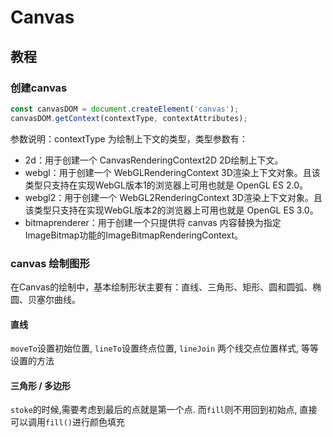 # Canvas

## 教程

### 创建canvas

```js
const canvasDOM = document.createElement('canvas');
canvasDOM.getContext(contextType, contextAttributes);
```

参数说明：contextType 为绘制上下文的类型，类型参数有：

* 2d：用于创建一个 CanvasRenderingContext2D 2D绘制上下文。
* webgl：用于创建一个 WebGLRenderingContext 3D渲染上下文对象。且该类型只支持在实现WebGL版本1的浏览器上可用也就是 OpenGL ES 2.0。
* webgl2：用于创建一个 WebGL2RenderingContext 3D渲染上下文对象。且该类型只支持在实现WebGL版本2的浏览器上可用也就是 OpenGL ES 3.0。
* bitmaprenderer：用于创建一个只提供将 canvas 内容替换为指定ImageBitmap功能的ImageBitmapRenderingContext。

### canvas 绘制图形

在Canvas的绘制中，基本绘制形状主要有：直线、三角形、矩形、圆和圆弧、椭圆、贝塞尔曲线。

#### 直线

`moveTo`设置初始位置, `lineTo`设置终点位置, `lineJoin` 两个线交点位置样式, 等等设置的方法

#### 三角形 / 多边形

`stoke`的时候,需要考虑到最后的点就是第一个点. 而`fill`则不用回到初始点, 直接可以调用`fill()`进行颜色填充
